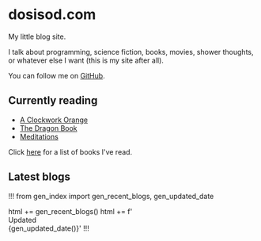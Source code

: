 # dosisod.com

My little blog site.

I talk about programming, science fiction, books, movies, shower
thoughts, or whatever else I want (this is my site after all).

You can follow me on [GitHub](https://github.com/dosisod).

## Currently reading

* [A Clockwork Orange](https://www.amazon.com/dp/0393341763)
* [The Dragon Book](https://suif.stanford.edu/dragonbook/)
* [Meditations](http://classics.mit.edu/Antoninus/meditations.html)

Click [here](/blog/finished-books.html) for a list of books I've read.

## Latest blogs

!!!
from gen_index import gen_recent_blogs, gen_updated_date

html += gen_recent_blogs()
html += f'<br><span class="gray">Updated {gen_updated_date()}</span>'
!!!

<style>.gray { white-space: pre-wrap; }</style>
